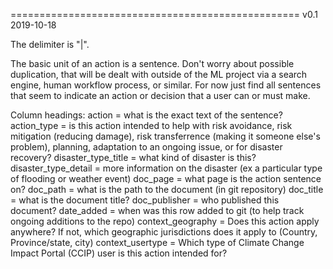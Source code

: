 ==================================================
v0.1 2019-10-18

The delimiter is "|".

The basic unit of an action is a sentence. Don't worry about possible duplication, that will be dealt with outside of the ML project via a search engine, human workflow process, or similar. For now just find all sentences that seem to indicate an action or decision that a user can or must make.

Column headings:
action = what is the exact text of the sentence?
action_type = is this action intended to help with risk avoidance, risk mitigation (reducing damage), risk transferrence (making it someone else's problem), planning, adaptation to an ongoing issue, or for disaster recovery?
disaster_type_title = what kind of disaster is this?
disaster_type_detail = more information on the disaster (ex a particular type of flooding or weather event)
doc_page = what page is the action sentence on?
doc_path = what is the path to the document (in git repository)
doc_title = what is the document title?
doc_publisher = who published this document?
date_added = when was this row added to git (to help track ongoing additions to the repo)
context_geography = Does this action apply anywhere? If not, which geographic jurisdictions does it apply to (Country, Province/state, city)
context_usertype = Which type of Climate Change Impact Portal (CCIP) user is this action intended for?